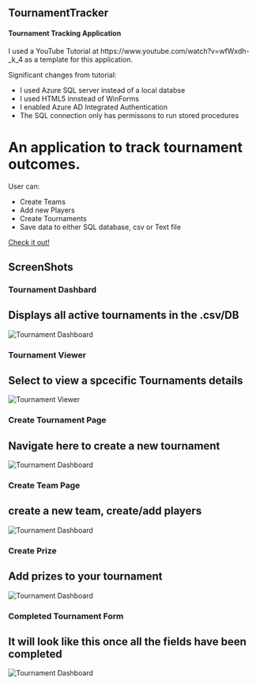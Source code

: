 <H2> TournamentTracker</H2>
<H4> Tournament Tracking Application </H4>
<p> I used a YouTube Tutorial at https://www.youtube.com/watch?v=wfWxdh-_k_4 as a template for this application.</p>
<p> Significant changes from tutorial: </p>
<ul>
  <li>I used Azure SQL server instead of a local databse</li>
  <li>I used HTML5 innstead of WinForms</li>
  <li>I enabled Azure AD Integrated Authentication</li> 
  <li>The SQL connection  only has permissons  to run stored procedures</li>
  </ul>

# An application to track tournament outcomes.
User can:
* Create Teams
* Add new Players
* Create Tournaments
* Save data to either SQL database, csv or Text file

[Check it out!](https://dabina2018.github.io/Tournament-Tracker/) 
## ScreenShots

### Tournament Dashbard
## Displays all active tournaments in the .csv/DB
![Tournament Dashboard](/Screenshots/Tournament%20Dashbard.PNG)

### Tournament Viewer
## Select to view a spcecific Tournaments details
![Tournament Viewer](/Screenshots/Tournament%20Viewer.PNG)

### Create Tournament Page
## Navigate here to create a new tournament
![Tournament Dashboard](/Screenshots/Create%20Tournament.PNG)

### Create Team Page
## create a new team, create/add players
![Tournament Dashboard](/Screenshots/Create%20Team2.PNG)

### Create Prize
## Add prizes to your tournament
![Tournament Dashboard](Screenshots/Create%20Prize.PNG)

### Completed Tournament Form
## It will look like this once all the fields have been completed
![Tournament Dashboard](Screenshots/completed%20Tournament.PNG)




